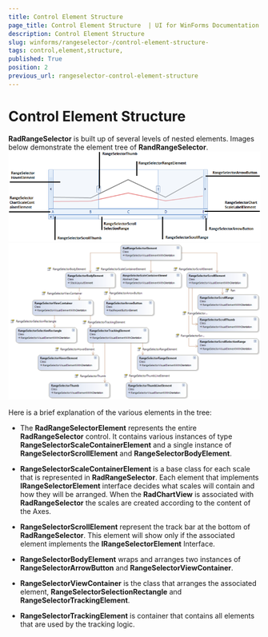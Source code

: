 ```yaml
---
title: Control Element Structure 
page_title: Control Element Structure  | UI for WinForms Documentation
description: Control Element Structure 
slug: winforms/rangeselector-/control-element-structure-
tags: control,element,structure,
published: True
position: 2
previous_url: rangeselector-control-element-structure
---
```


# Control Element Structure

__RadRangeSelector__ is built up of several levels of nested elements.  Images below demonstrate the element tree of __RandRangeSelector__. <br>![rangeselector-control-structure 001](images/rangeselector-control-structure001.png)<br>![rangeselector-control-structure 002](images/rangeselector-control-structure002.png)

Here is a brief explanation of the various elements in the tree:

* The __RadRangeSelectorElement__ represents the entire __RadRangeSelector__ control. It contains various  instances of type __RangeSelectorScaleContainerElement__ and a single instance of __RangeSelectorScrollElement__ and __RangeSelectorBodyElement__.

* __RangeSelectorScaleContainerElement__ is a base class for each scale that is represented in __RadRangeSelector__. Each element that implements __IRangeSelectorElement__ interface decides what scales will contain and how they will be arranged. When the __RadChartView__ is associated with __RadRangeSelector__ the scales are created according to the content of the Axes.

* __RangeSelectorScrollElement__ represent the track bar at the bottom of __RadRangeSelector__. This element will show only if the associated element implements the __IRangeSelectorElement__ Interface.

* __RangeSelectorBodyElement__ wraps and arranges two instances of __RangeSelectorArrowButton__ and __RangeSelectorViewContainer__.

* __RangeSelectorViewContainer__ is the class that arranges the associated element, __RangeSelectorSelectionRectangle__ and __RangeSelectorTrackingElement__.

* __RangeSelectorTrackingElement__ is container that contains all elements that are used by the tracking logic.
